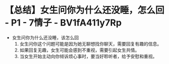 # 【总结】女生问你为什么还没睡，怎么回 - P1 - 7情子 - BV1fA411y7Rp

-   女生问你为什么还没睡，该怎么回
    1.  女生问你这个问题可能是因为她无聊想找你聊天，需要回复有趣的信息。
    2.  如果回复无趣，女生可能会感到不重视，需要引起女生共情。
    3.  当女生开始主动向你倾诉烦心事时，要当好聆听者，给予安慰和重视。